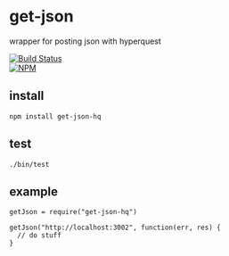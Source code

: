 # get-json

wrapper for posting json with hyperquest

[![Build Status](https://travis-ci.org/tphummel/get-json.png)](https://travis-ci.org/tphummel/get-json)  
[![NPM](https://nodei.co/npm/get-json-hq.png?downloads=true)](https://nodei.co/npm/get-json-hq/)

## install

    npm install get-json-hq

## test
    
    ./bin/test

## example
    
    getJson = require("get-json-hq")

    getJson("http://localhost:3002", function(err, res) {
      // do stuff
    }
